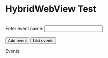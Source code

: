 <html>

<head>
    <meta http-equiv="refresh" content="120">
    <meta http-equiv="cache-control" content="max-age=0" />
    <meta http-equiv="cache-control" content="no-cache" />
    <meta http-equiv="expires" content="0" />
    <meta http-equiv="expires" content="Tue, 01 Jan 1980 1:00:00 GMT" />
    <meta http-equiv="pragma" content="no-cache" />
</head>

<body>
    <script src="https://code.jquery.com/jquery-2.1.4.min.js"></script>
    <h1>HybridWebView Test</h1>
    <br /> Enter event name: <input type="text" id="name">
    <br />
    <br />
    <button type="button" onclick="javascript: addEvent($('#name').val())">Add event</button>
    <button type="button" onclick="javascript: listEvents()">List events</button>
    <br />
    <p id="result">Events:</p>
    <script type="text/javascript">
        function log(str) {
            $('#result').html($('#result').html() + "<br/>" + str);
        }

        log('Starting application')

        var selectedCalenderId = null;

        setTimeout(function() {
            CalendarIntegration.listCalendars();
        }, 100);

        function listCalendarsResult(result) {
            selectedCalenderId = result[0].id;

            log('Calendars loaded: ' + JSON.stringify(result))
        }

        function addEvent(eventName) {
            CalendarIntegration.addEvent("9", "3", eventName, "test event fra app", "hej med dig", "Jan 1, 2021", "Jan 2, 2021", "Timeplan");

            $('#name').val('');

            log('Event added to calendar');
        }

        function listEvents() {
            CalendarIntegration.listEvents(selectedCalenderId);
        }

        function listEventsResult(result) {
            log('Events in selected calendar (' + selectedCalenderId + '): ' + JSON.stringify(result));
        }

        function timeHasPassedEvent(time) {
            log('Event from app: ' + time);
        }
    </script>
</body>

</html>
